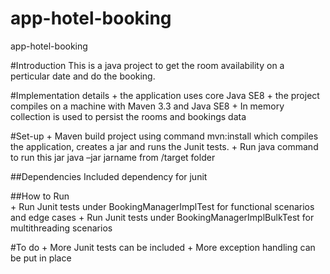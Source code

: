 # app-hotel-booking
app-hotel-booking

#Introduction 
This is a java project to get the room availability on a perticular date and do the booking.

#Implementation details
	+ the application uses core Java SE8
	+ the project compiles on a machine with Maven 3.3 and Java SE8 
	+ In memory collection is used to persist the rooms and bookings data	
	
#Set-up
	+ Maven build project using command mvn:install which compiles the application, creates a jar and runs the Junit tests.
	+ Run java command to run this jar java –jar jarname from /target folder

##Dependencies
Included dependency for junit 

##How to Run	
	+ Run Junit tests under BookingManagerImplTest for functional scenarios and edge cases 
	+ Run Junit tests under BookingManagerImplBulkTest for multithreading scenarios
 
#To do
	+ More Junit tests can be included
	+ More exception handling can be put in place
